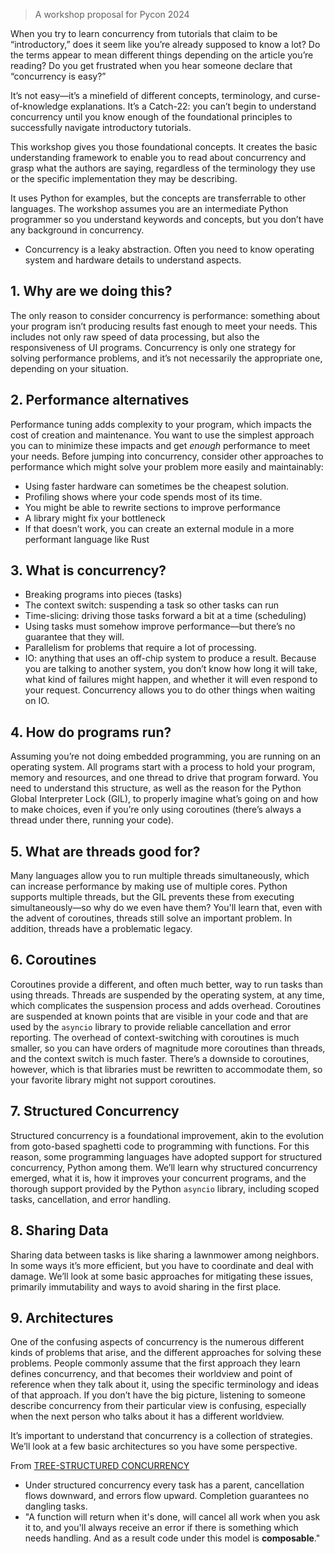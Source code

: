 > A workshop proposal for Pycon 2024

When you try to learn concurrency from tutorials that claim to be “introductory,” does it seem like you’re already supposed to know a lot? Do the terms appear to mean different things depending on the article you’re reading? Do you get frustrated when you hear someone declare that “concurrency is easy?”

It’s not easy—it’s a minefield of different concepts, terminology, and curse-of-knowledge explanations. It’s a Catch-22: you can’t begin to understand concurrency until you know enough of the foundational principles to successfully navigate introductory tutorials.

This workshop gives you those foundational concepts. It creates the basic understanding framework to enable you to read about concurrency and grasp what the authors are saying, regardless of the terminology they use or the specific implementation they may be describing.

It uses Python for examples, but the concepts are transferrable to other languages. The workshop assumes you are an intermediate Python programmer so you understand keywords and concepts, but you don’t have any background in concurrency.

- Concurrency is a leaky abstraction. Often you need to know operating system and hardware details to understand aspects.

## 1. Why are we doing this?
The only reason to consider concurrency is performance: something about your program isn’t producing results fast enough to meet your needs. This includes not only raw speed of data processing, but also the responsiveness of UI programs. Concurrency is only one strategy for solving performance problems, and it’s not necessarily the appropriate one, depending on your situation.
## 2. Performance alternatives
Performance tuning adds complexity to your program, which impacts the cost of creation and maintenance. You want to use the simplest approach you can to minimize these impacts and get *enough* performance to meet your needs. Before jumping into concurrency, consider other approaches to performance which might solve your problem more easily and maintainably:
- Using faster hardware can sometimes be the cheapest solution.
- Profiling shows where your code spends most of its time.
- You might be able to rewrite sections to improve performance
- A library might fix your bottleneck 
- If that doesn’t work, you can create an external module in a more performant language like Rust
## 3. What is concurrency?
- Breaking programs into pieces (tasks)
- The context switch: suspending a task so other tasks can run
- Time-slicing: driving those tasks forward a bit at a time (scheduling)
- Using tasks must somehow improve performance—but there’s no guarantee that they will.
- Parallelism for problems that require a lot of processing.
- IO: anything that uses an off-chip system to produce a result. Because you are talking to another system, you don’t know how long it will take, what kind of failures might happen, and whether it will even respond to your request. Concurrency allows you to do other things when waiting on IO.
## 4. How do programs run?
Assuming you’re not doing embedded programming, you are running on an operating system. All programs start with a process to hold your program, memory and resources,  and one thread to drive that program forward. You need to understand this structure, as well as the reason for the Python Global Interpreter Lock (GIL), to properly imagine what’s going on and how to make choices, even if you’re only using coroutines (there’s always a thread under there, running your code).
## 5. What are threads good for?
Many languages allow you to run multiple threads simultaneously, which can increase performance by making use of multiple cores. Python supports multiple threads, but the GIL prevents these from executing simultaneously—so why do we even have them?  You'll learn that, even with the advent of coroutines, threads still solve an important problem. In addition, threads have a problematic legacy.
## 6. Coroutines
Coroutines provide a different, and often much better, way to run tasks than using threads. Threads are suspended by the operating system, at any time, which complicates the suspension process and adds overhead. Coroutines are 
suspended at known points that are visible in your code and that are used by the `asyncio` library to provide reliable cancellation and error reporting. The overhead of context-switching with coroutines is much smaller, so you can have orders of magnitude more coroutines than threads, and the context switch is much faster. There’s a downside to coroutines, however, which is that libraries must be rewritten to accommodate them, so your favorite library might not support coroutines.
## 7. Structured Concurrency
Structured concurrency is a foundational improvement, akin to the evolution from goto-based spaghetti code to programming with functions. For this reason, some programming languages have adopted support for structured concurrency, Python among them. We’ll learn why structured concurrency emerged, what it is, how it improves your concurrent programs, and the thorough support provided by the Python `asyncio` library, including scoped tasks, cancellation, and error handling.
## 8. Sharing Data
Sharing data between tasks is like sharing a lawnmower among neighbors. In some ways it’s more efficient, but you have to coordinate and deal with damage. We’ll look at some basic approaches for mitigating these issues, primarily immutability and ways to avoid sharing in the first place.
## 9. Architectures
One of the confusing aspects of concurrency is the numerous different kinds of problems that arise, and the different approaches for solving these problems. People commonly assume that the first approach they learn defines concurrency, and that becomes their worldview and point of reference when they talk about it, using the specific terminology and ideas of that approach. If you don’t have the big picture, listening to someone describe concurrency from their particular view is confusing, especially when the next person who talks about it has a different worldview. 

It’s important to understand that concurrency is a collection of strategies. We’ll look at a few basic architectures so you have some perspective.



From [TREE-STRUCTURED CONCURRENCY](https://blog.yoshuawuyts.com/tree-structured-concurrency/)
- Under structured concurrency every task has a parent, cancellation flows downward, and errors flow upward. Completion guarantees no dangling tasks. 
- "A function will return when it's done, will cancel all work when you ask it to, and you'll always receive an error if there is something which needs handling. And as a result code under this model is **composable**."
